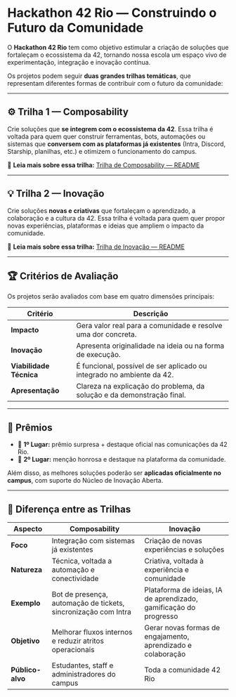 # Hackathon 42 Rio — Construindo o Futuro da Comunidade

O **Hackathon 42 Rio** tem como objetivo estimular a criação de soluções que fortaleçam o ecossistema da 42, tornando nossa escola um espaço vivo de experimentação, integração e inovação contínua.

Os projetos podem seguir **duas grandes trilhas temáticas**, que representam diferentes formas de contribuir com o futuro da comunidade:

---

## ⚙️ Trilha 1 — Composability

Crie soluções que **se integrem com o ecossistema da 42**.
Essa trilha é voltada para quem quer construir ferramentas, bots, automações ou sistemas que **conversem com as plataformas já existentes** (Intra, Discord, Starship, planilhas, etc.) e otimizem o funcionamento do campus.

🔗 **Leia mais sobre essa trilha:** [Trilha de Composability — README](./composability/README.md)

---

## 💡 Trilha 2 — Inovação

Crie soluções **novas e criativas** que fortaleçam o aprendizado, a colaboração e a cultura da 42.
Essa trilha é voltada para quem quer propor novas experiências, plataformas e ideias que ampliem o impacto da comunidade.

🔗 **Leia mais sobre essa trilha:** [Trilha de Inovação — README](./innovation/README.md)

---

## 🏆 Critérios de Avaliação

Os projetos serão avaliados com base em quatro dimensões principais:

| Critério | Descrição |
|-----------|------------|
| **Impacto** | Gera valor real para a comunidade e resolve uma dor concreta. |
| **Inovação** | Apresenta originalidade na ideia ou na forma de execução. |
| **Viabilidade Técnica** | É funcional, possível de ser aplicado ou integrado no ambiente da 42. |
| **Apresentação** | Clareza na explicação do problema, da solução e da demonstração final. |

---

## 🎁 Prêmios

- 🥇 **1º Lugar:** prêmio surpresa + destaque oficial nas comunicações da 42 Rio.
- 🥈 **2º Lugar:** menção honrosa e destaque na plataforma da comunidade.

Além disso, as melhores soluções poderão ser **aplicadas oficialmente no campus**, com suporte do Núcleo de Inovação Aberta.

---

## 🧠 Diferença entre as Trilhas

| Aspecto | **Composability** | **Inovação** |
|----------|------------------|--------------|
| **Foco** | Integração com sistemas já existentes | Criação de novas experiências e soluções |
| **Natureza** | Técnica, voltada a automação e conectividade | Criativa, voltada à experiência e comunidade |
| **Exemplo** | Bot de presença, automação de tickets, sincronização com Intra | Plataforma de ideias, IA de aprendizado, gamificação do progresso |
| **Objetivo** | Melhorar fluxos internos e reduzir atritos operacionais | Gerar novas formas de engajamento, aprendizado e colaboração |
| **Público-alvo** | Estudantes, staff e administradores do campus | Toda a comunidade 42 Rio |